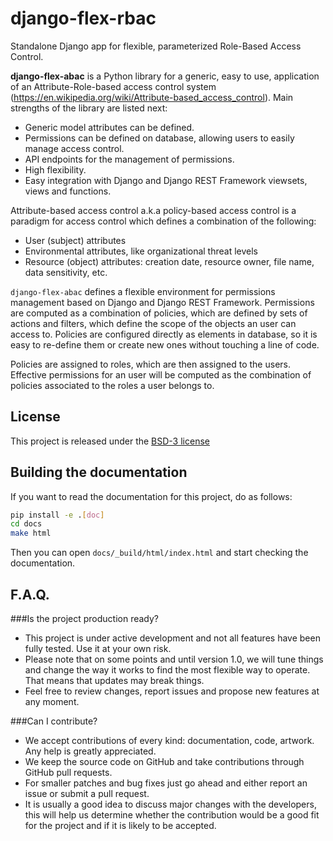 # django-flex-rbac
Standalone Django app for flexible, parameterized Role-Based Access Control.
<!-- django-flex-abac documentation master file, created by
sphinx-quickstart on Tue Sep 14 10:57:09 2021.
You can adapt this file completely to your liking, but it should at least
contain the root `toctree` directive. -->

**django-flex-abac** is a Python library for a generic, easy to use,
application of an Attribute-Role-based access control system
(https://en.wikipedia.org/wiki/Attribute-based_access_control).
Main strengths of the library are listed next:

- Generic model attributes can be defined.
- Permissions can be defined on database, allowing users to easily manage access control.
- API endpoints for the management of permissions.
- High flexibility.
- Easy integration with Django and Django REST Framework viewsets, views and functions.

Attribute-based access control a.k.a policy-based access control is a paradigm for access control which defines a
combination of the following:

- User (subject) attributes
- Environmental attributes, like organizational threat levels
- Resource (object) attributes: creation date, resource owner, file name, data sensitivity, etc.

``django-flex-abac`` defines a flexible environment for permissions management based on Django and Django REST Framework.
Permissions are computed as a combination of policies, which are defined by sets of actions and filters, which define
the scope of the objects an user can access to. Policies are configured directly as elements in database, so it is easy
to re-define them or create new ones without touching a line of code.

Policies are assigned to roles, which are then assigned to the users. Effective permissions for an user will be computed
as the combination of policies associated to the roles a user belongs to.

## License

This project is released under the [BSD-3 license](https://opensource.org/licenses/BSD-3-Clause)

## Building the documentation

If you want to read the documentation for this project, do as follows:

```bash
pip install -e .[doc]
cd docs
make html
```

Then you can open `docs/_build/html/index.html` and start checking the documentation.


## F.A.Q.

###Is the project production ready?

- This project is under active development and not all features have been fully tested. Use it at your own risk.
- Please note that on some points and until version 1.0, we will tune things and change the way it works to find the most flexible way to operate. That means that updates may break things.
- Feel free to review changes, report issues and propose new features at any moment.

###Can I contribute?

- We accept contributions of every kind: documentation, code, artwork. Any help is greatly appreciated.
- We keep the source code on GitHub and take contributions through GitHub pull requests.
- For smaller patches and bug fixes just go ahead and either report an issue or submit a pull request.
- It is usually a good idea to discuss major changes with the developers, this will help us determine whether the contribution would be a good fit for the project and if it is likely to be accepted.

